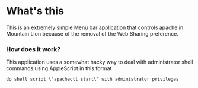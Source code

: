 # What's this

This is an extremely simple Menu bar application that controls apache in Mountain Lion because of the removal of the Web Sharing preference.

### How does it work?

This application uses a somewhat hacky way to deal with administrator shell commands using AppleScript in this format 

```
do shell script \"apachectl start\" with administrator privileges
```
